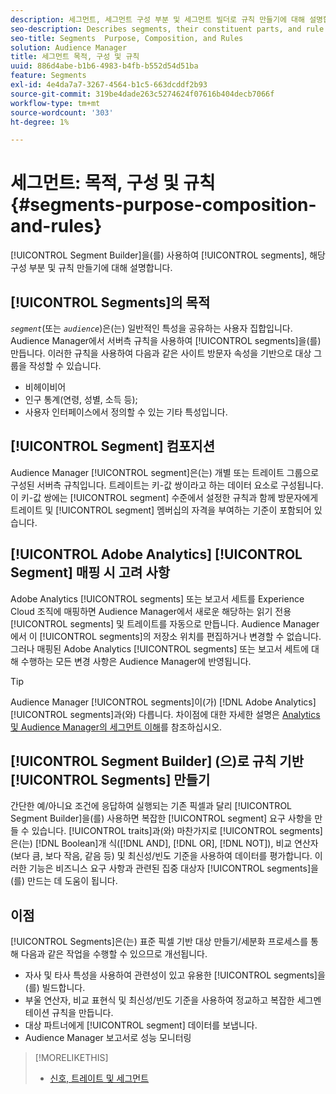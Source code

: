 ```yaml
---
description: 세그먼트, 세그먼트 구성 부분 및 세그먼트 빌더로 규칙 만들기에 대해 설명합니다.
seo-description: Describes segments, their constituent parts, and rule creation with Segment Builder.
seo-title: Segments  Purpose, Composition, and Rules
solution: Audience Manager
title: 세그먼트 목적, 구성 및 규칙
uuid: 886d4abe-b1b6-4983-b4fb-b552d54d51ba
feature: Segments
exl-id: 4e4da7a7-3267-4564-b1c5-663dcddf2b93
source-git-commit: 319be4dade263c5274624f07616b404decb7066f
workflow-type: tm+mt
source-wordcount: '303'
ht-degree: 1%

---
```


# 세그먼트: 목적, 구성 및 규칙 {#segments-purpose-composition-and-rules}

[!UICONTROL Segment Builder]을(를) 사용하여 [!UICONTROL segments], 해당 구성 부분 및 규칙 만들기에 대해 설명합니다.

## [!UICONTROL Segments]의 목적

*`segment`*(또는 *`audience`*)은(는) 일반적인 특성을 공유하는 사용자 집합입니다. Audience Manager에서 서버측 규칙을 사용하여 [!UICONTROL segments]을(를) 만듭니다. 이러한 규칙을 사용하여 다음과 같은 사이트 방문자 속성을 기반으로 대상 그룹을 작성할 수 있습니다.

* 비헤이비어
* 인구 통계(연령, 성별, 소득 등);
* 사용자 인터페이스에서 정의할 수 있는 기타 특성입니다.

## [!UICONTROL Segment] 컴포지션

Audience Manager [!UICONTROL segment]은(는) 개별 또는 트레이트 그룹으로 구성된 서버측 규칙입니다. 트레이트는 키-값 쌍이라고 하는 데이터 요소로 구성됩니다. 이 키-값 쌍에는 [!UICONTROL segment] 수준에서 설정한 규칙과 함께 방문자에게 트레이트 및 [!UICONTROL segment] 멤버십의 자격을 부여하는 기준이 포함되어 있습니다.

## [!UICONTROL Adobe Analytics] [!UICONTROL Segment] 매핑 시 고려 사항

Adobe Analytics [!UICONTROL segments] 또는 보고서 세트를 Experience Cloud 조직에 매핑하면 Audience Manager에서 새로운 해당하는 읽기 전용 [!UICONTROL segments] 및 트레이트를 자동으로 만듭니다. Audience Manager에서 이 [!UICONTROL segments]의 저장소 위치를 편집하거나 변경할 수 없습니다. 그러나 매핑된 Adobe Analytics [!UICONTROL segments] 또는 보고서 세트에 대해 수행하는 모든 변경 사항은 Audience Manager에 반영됩니다.

>[!TIP]
>
>Audience Manager [!UICONTROL segments]이(가) [!DNL Adobe Analytics] [!UICONTROL segments]과(와) 다릅니다. 차이점에 대한 자세한 설명은 [Analytics 및 Audience Manager의 세그먼트 이해](https://experienceleague.adobe.com/docs/analytics/integration/audience-analytics/audience-analytics-workflow/aam-analytics-segments.html?lang=ko)를 참조하십시오.

## [!UICONTROL Segment Builder] (으)로 규칙 기반 [!UICONTROL Segments] 만들기

간단한 예/아니요 조건에 응답하여 실행되는 기존 픽셀과 달리 [!UICONTROL Segment Builder]을(를) 사용하면 복잡한 [!UICONTROL segment] 요구 사항을 만들 수 있습니다. [!UICONTROL traits]과(와) 마찬가지로 [!UICONTROL segments]은(는) [!DNL Boolean]개 식([!DNL AND], [!DNL OR], [!DNL NOT]), 비교 연산자(보다 큼, 보다 작음, 같음 등) 및 최신성/빈도 기준을 사용하여 데이터를 평가합니다. 이러한 기능은 비즈니스 요구 사항과 관련된 집중 대상자 [!UICONTROL segments]을(를) 만드는 데 도움이 됩니다.

## 이점

[!UICONTROL Segments]은(는) 표준 픽셀 기반 대상 만들기/세분화 프로세스를 통해 다음과 같은 작업을 수행할 수 있으므로 개선됩니다.

* 자사 및 타사 특성을 사용하여 관련성이 있고 유용한 [!UICONTROL segments]을(를) 빌드합니다.
* 부울 연산자, 비교 표현식 및 최신성/빈도 기준을 사용하여 정교하고 복잡한 세그멘테이션 규칙을 만듭니다.
* 대상 파트너에게 [!UICONTROL segment] 데이터를 보냅니다.
* Audience Manager 보고서로 성능 모니터링

>[!MORELIKETHIS]
>
>* [신호, 트레이트 및 세그먼트](../../reference/signal-trait-segment.md)
